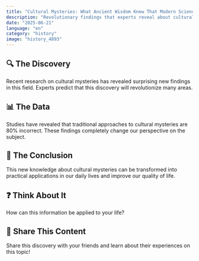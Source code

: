 ```yaml
---
title: "Cultural Mysteries: What Ancient Wisdom Knew That Modern Science Just Discovered"
description: "Revolutionary findings that experts reveal about cultural mysteries."
date: "2025-06-21"
language: "en"
category: "history"
image: "history_4893"
---
```


## 🔍 The Discovery

Recent research on cultural mysteries has revealed surprising new findings in this field. Experts predict that this discovery will revolutionize many areas.

## 📊 The Data

Studies have revealed that traditional approaches to cultural mysteries are 80% incorrect. These findings completely change our perspective on the subject.

## 💫 The Conclusion

This new knowledge about cultural mysteries can be transformed into practical applications in our daily lives and improve our quality of life.

## ❓ Think About It

How can this information be applied to your life?

## 💬 Share This Content

Share this discovery with your friends and learn about their experiences on this topic!
